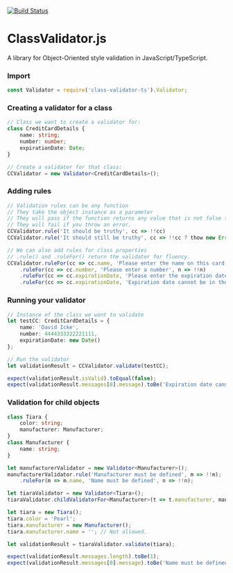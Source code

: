 [![Build Status](https://travis-ci.org/bave8672/ClassValidator.js.svg?branch=master)](https://travis-ci.org/bave8672/ClassValidator.js)

# ClassValidator.js

A library for Object-Oriented style validation in JavaScript/TypeScript.

### Import

```typescript
const Validator = require('class-validator-ts').Validator;
```

### Creating a validator for a class

```typescript
// Class we want to create a validator for:
class CreditCardDetails {
    name: string;
    number: number;
    expirationDate: Date;
}

// Create a validator for that class:
CCValidator = new Validator<CreditCardDetails>();
```

### Adding rules

```typescript
// Validation rules can be any function
// They take the object instance as a parameter
// They will pass if the function returns any value that is not false (null is fine).
// They will fail if you throw an error.
CCValidator.rule('It should be truthy', cc => !!cc)
CCValidator.rule('It should still be truthy', cc => !!cc ? thow new Error('Rule functions can fail by throwing errors.') : null;

// We can also add rules for class properties
// .rule() and .ruleFor() return the validator for fluency.
CCValidator.ruleFor(cc => cc.name, 'Please enter the name on this card', name => !!name)
    .ruleFor(cc => cc.number, 'Please enter a number', n => !!n)
    .ruleFor(cc => cc.expirationDate, 'Please enter the expiration date for this card', d => !!d)
    .ruleFor(cc => cc.expirationDate, 'Expiration date cannot be in the past', d => d > new Date());
```

### Running your validator

```typescript
// Instance of the class we want to validate
let testCC: CreditCardDetails = {
    name: 'David Icke',
    number: 4444333322221111,
    expirationDate: new Date()
};

// Run the validator
let validationResult = CCValidator.validate(testCC);

expect(validationResult.isValid).toEqual(false);
expect(validationResult.messages[0].message).toBe('Expiration date cannot be in the past');
```

### Validation for child objects

```typescript
class Tiara {
    color: string;
    manufacturer: Manufacturer;
}
class Manufacturer {
    name: string;
}

let manufacturerValidator = new Validator<Manufacturer>();
manufacturerValidator.rule('Manufacturer must be defined', m => !!m);
    .ruleFor(m => m.name, 'Name must be defined', n => !!n);

let tiaraValidator = new Validator<Tiara>();
tiaraValidator.childValidatorFor<Manufacturer>(t => t.manufacturer, manufacturerValidator);

let tiara = new Tiara();
tiara.color = 'Pearl';
tiara.manufacturer = new Manufacturer();
tiara.manufacturer.name = ''; // Not allowed.

let validationResult = tiaraValidator.validate(tiara);

expect(validationResult.messages.length).toBe(1);
expect(validationResult.messages[0].message).toBe('Name must be defined');
```